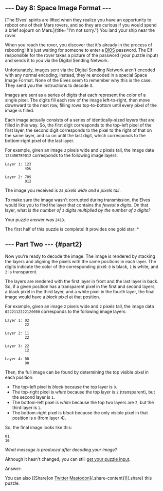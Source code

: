 --- Day 8: Space Image Format ---
---------------------------------

[The Elves' spirits are lifted when they realize you have an opportunity
to reboot one of their Mars rovers, and so they are curious if you would
spend a brief sojourn on Mars.]{title="I'm not sorry."} You land your
ship near the rover.

When you reach the rover, you discover that it's already in the process
of rebooting! It's just waiting for someone to enter a
[BIOS](https://en.wikipedia.org/wiki/BIOS) password. The Elf responsible
for the rover takes a picture of the password (your puzzle input) and
sends it to you via the Digital Sending Network.

Unfortunately, images sent via the Digital Sending Network aren't
encoded with any normal encoding; instead, they're encoded in a special
Space Image Format. None of the Elves seem to remember why this is the
case. They send you the instructions to decode it.

Images are sent as a series of digits that each represent the color of a
single pixel. The digits fill each row of the image left-to-right, then
move downward to the next row, filling rows top-to-bottom until every
pixel of the image is filled.

Each image actually consists of a series of identically-sized *layers*
that are filled in this way. So, the first digit corresponds to the
top-left pixel of the first layer, the second digit corresponds to the
pixel to the right of that on the same layer, and so on until the last
digit, which corresponds to the bottom-right pixel of the last layer.

For example, given an image `3` pixels wide and `2` pixels tall, the
image data `123456789012` corresponds to the following image layers:

    Layer 1: 123
             456

    Layer 2: 789
             012

The image you received is *`25` pixels wide and `6` pixels tall*.

To make sure the image wasn't corrupted during transmission, the Elves
would like you to find the layer that contains the *fewest `0` digits*.
On that layer, what is *the number of `1` digits multiplied by the
number of `2` digits?*

Your puzzle answer was `2413`.

The first half of this puzzle is complete! It provides one gold star: \*

--- Part Two --- {#part2}
----------------

Now you're ready to decode the image. The image is rendered by stacking
the layers and aligning the pixels with the same positions in each
layer. The digits indicate the color of the corresponding pixel: `0` is
black, `1` is white, and `2` is transparent.

The layers are rendered with the first layer in front and the last layer
in back. So, if a given position has a transparent pixel in the first
and second layers, a black pixel in the third layer, and a white pixel
in the fourth layer, the final image would have a *black* pixel at that
position.

For example, given an image `2` pixels wide and `2` pixels tall, the
image data `0222112222120000` corresponds to the following image layers:

    Layer 1: 02
             22

    Layer 2: 11
             22

    Layer 3: 22
             12

    Layer 4: 00
             00

Then, the full image can be found by determining the top visible pixel
in each position:

-   The top-left pixel is *black* because the top layer is `0`.
-   The top-right pixel is *white* because the top layer is `2`
    (transparent), but the second layer is `1`.
-   The bottom-left pixel is *white* because the top two layers are `2`,
    but the third layer is `1`.
-   The bottom-right pixel is *black* because the only visible pixel in
    that position is `0` (from layer 4).

So, the final image looks like this:

    01
    10

*What message is produced after decoding your image?*

Although it hasn't changed, you can still [get your puzzle
input](8/input).

Answer:

You can also [\[Share[on
[Twitter](https://twitter.com/intent/tweet?text=I%27ve+completed+Part+One+of+%22Space+Image+Format%22+%2D+Day+8+%2D+Advent+of+Code+2019&url=https%3A%2F%2Fadventofcode%2Ecom%2F2019%2Fday%2F8&related=ericwastl&hashtags=AdventOfCode)
[Mastodon](javascript:void(0);)]{.share-content}\]]{.share} this puzzle.
